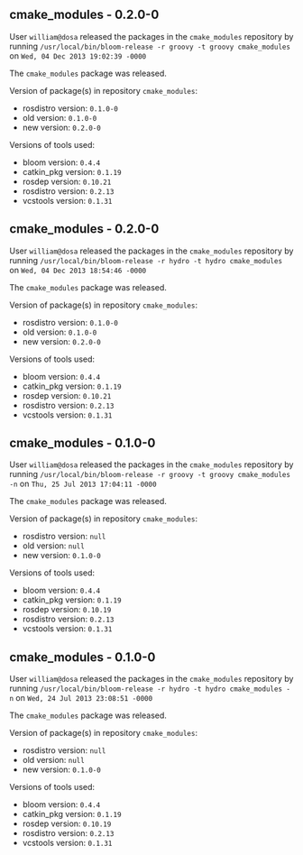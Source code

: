 ## cmake_modules - 0.2.0-0

User `william@dosa` released the packages in the `cmake_modules` repository by running `/usr/local/bin/bloom-release -r groovy -t groovy cmake_modules` on `Wed, 04 Dec 2013 19:02:39 -0000`

The `cmake_modules` package was released.

Version of package(s) in repository `cmake_modules`:
- rosdistro version: `0.1.0-0`
- old version: `0.1.0-0`
- new version: `0.2.0-0`

Versions of tools used:
- bloom version: `0.4.4`
- catkin_pkg version: `0.1.19`
- rosdep version: `0.10.21`
- rosdistro version: `0.2.13`
- vcstools version: `0.1.31`


## cmake_modules - 0.2.0-0

User `william@dosa` released the packages in the `cmake_modules` repository by running `/usr/local/bin/bloom-release -r hydro -t hydro cmake_modules` on `Wed, 04 Dec 2013 18:54:46 -0000`

The `cmake_modules` package was released.

Version of package(s) in repository `cmake_modules`:
- rosdistro version: `0.1.0-0`
- old version: `0.1.0-0`
- new version: `0.2.0-0`

Versions of tools used:
- bloom version: `0.4.4`
- catkin_pkg version: `0.1.19`
- rosdep version: `0.10.21`
- rosdistro version: `0.2.13`
- vcstools version: `0.1.31`


## cmake_modules - 0.1.0-0

User `william@dosa` released the packages in the `cmake_modules` repository by running `/usr/local/bin/bloom-release -r groovy -t groovy cmake_modules -n` on `Thu, 25 Jul 2013 17:04:11 -0000`

The `cmake_modules` package was released.

Version of package(s) in repository `cmake_modules`:
- rosdistro version: `null`
- old version: `null`
- new version: `0.1.0-0`

Versions of tools used:
- bloom version: `0.4.4`
- catkin_pkg version: `0.1.19`
- rosdep version: `0.10.19`
- rosdistro version: `0.2.13`
- vcstools version: `0.1.31`


## cmake_modules - 0.1.0-0

User `william@dosa` released the packages in the `cmake_modules` repository by running `/usr/local/bin/bloom-release -r hydro -t hydro cmake_modules -n` on `Wed, 24 Jul 2013 23:08:51 -0000`

The `cmake_modules` package was released.

Version of package(s) in repository `cmake_modules`:
- rosdistro version: `null`
- old version: `null`
- new version: `0.1.0-0`

Versions of tools used:
- bloom version: `0.4.4`
- catkin_pkg version: `0.1.19`
- rosdep version: `0.10.19`
- rosdistro version: `0.2.13`
- vcstools version: `0.1.31`


